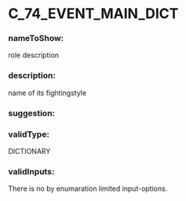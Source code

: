 

# C_74_EVENT_MAIN_DICT



  


### nameToShow:
  
role description  


### description:
  
name of its fightingstyle  


### suggestion:
  
  


### validType:
  
DICTIONARY  


### validInputs:
  
There is no by enumaration limited input-options.


